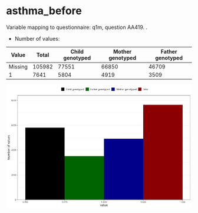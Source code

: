 # asthma_before
Variable mapping to questionnaire: q1m, question AA419.
.
- Number of values:

| Value | Total | Child genotyped | Mother genotyped | Father genotyped |
| ----- | ----- | --------------- | ---------------- | ---------------- |
| Missing | 105982 | 77551 | 66850 | 46709 |
| 1 | 7641 | 5804 | 4919 |3509 |



![](asthma_before_n.png)



